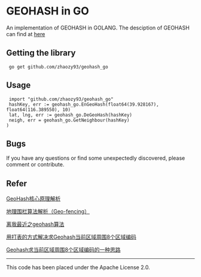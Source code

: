 GEOHASH in GO
=======================

An implementation of GEOHASH in GOLANG.
The desciption of GEOHASH can find at [here](http://geohash.org/) 


Getting the library
-------------------

` go get github.com/zhaozy93/geohash_go`

Usage
-------------------
``` golang
 import "github.com/zhaozy93/geohash_go"
 hashKey, err := geohash_go.EnGeoHash(float64(39.928167), float64(116.389550), 10)
 lat, lng, err := geohash_go.DeGeoHash(hashKey)
 neigh, err = geohash_go.GetNeighbour(hashKey)
)
```

Bugs
-------------------
If you have any questions or find some unexpectedly discovered, please comment or contribute.  

Refer
------------------
[GeoHash核心原理解析](https://www.cnblogs.com/LBSer/p/3310455.html)

[地理围栏算法解析（Geo-fencing）](https://www.cnblogs.com/LBSer/p/4471742.html) 

[离我最近之geohash算法](https://blog.csdn.net/sunrise_2013/article/details/42395261) 

[用打表的方式解决求Geohash当前区域周围8个区域编码](https://blog.csdn.net/dokd229933/article/details/49202981) 

[Geohash求当前区域周围8个区域编码的一种思路](https://blog.csdn.net/dokd229933/article/details/47021515)



-------------------
This code has been placed under the Apache License 2.0.
